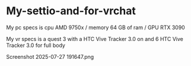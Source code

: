 # My-settio-and-for-vrchat

My pc specs is cpu AMD 9750x / memory 64 GB of ram / GPU RTX 3090

My vr specs is a quest 3 with a HTC Vive Tracker 3.0 on and 6 HTC Vive Tracker 3.0 for full body


Screenshot 2025-07-27 191647.png
